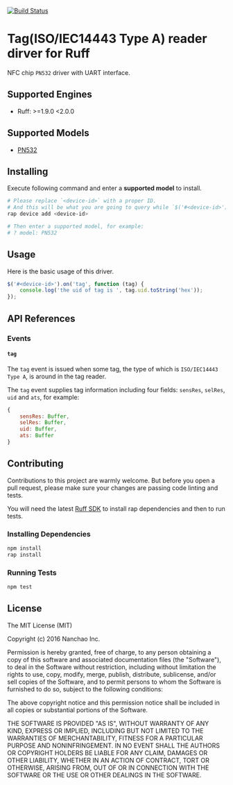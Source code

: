 [![Build Status](https://travis-ci.org/ruff-drivers/tag-reader-pn532-uart.svg)](https://travis-ci.org/ruff-drivers/tag-reader-pn532-uart)

# Tag(ISO/IEC14443 Type A) reader dirver for Ruff

NFC chip `PN532` driver with UART interface.

## Supported Engines

* Ruff: >=1.9.0 <2.0.0

## Supported Models

- [PN532](https://rap.ruff.io/devices/PN532)

## Installing

Execute following command and enter a **supported model** to install.

```sh
# Please replace `<device-id>` with a proper ID.
# And this will be what you are going to query while `$('#<device-id>')`.
rap device add <device-id>

# Then enter a supported model, for example:
# ? model: PN532
```

## Usage

Here is the basic usage of this driver.

```js
$('#<device-id>').on('tag', function (tag) {
    console.log('the uid of tag is ', tag.uid.toString('hex'));
});
```

## API References

### Events

#### `tag`

The `tag` event is issued when some tag, the type of which is `ISO/IEC14443 Type A`,  is around in the tag reader.

The `tag` event supplies tag information including four fields: `sensRes`, `selRes`, `uid` and `ats`, for example:
```javascript
{
    sensRes: Buffer,
    selRes: Buffer,
    uid: Buffer,
    ats: Buffer
}
```

## Contributing

Contributions to this project are warmly welcome. But before you open a pull request, please make sure your changes are passing code linting and tests.

You will need the latest [Ruff SDK](https://ruff.io/) to install rap dependencies and then to run tests.

### Installing Dependencies

```sh
npm install
rap install
```

### Running Tests

```sh
npm test
```

## License

The MIT License (MIT)

Copyright (c) 2016 Nanchao Inc.

Permission is hereby granted, free of charge, to any person obtaining a copy of this software and associated documentation files (the "Software"), to deal in the Software without restriction, including without limitation the rights to use, copy, modify, merge, publish, distribute, sublicense, and/or sell copies of the Software, and to permit persons to whom the Software is furnished to do so, subject to the following conditions:

The above copyright notice and this permission notice shall be included in all copies or substantial portions of the Software.

THE SOFTWARE IS PROVIDED "AS IS", WITHOUT WARRANTY OF ANY KIND, EXPRESS OR IMPLIED, INCLUDING BUT NOT LIMITED TO THE WARRANTIES OF MERCHANTABILITY, FITNESS FOR A PARTICULAR PURPOSE AND NONINFRINGEMENT. IN NO EVENT SHALL THE AUTHORS OR COPYRIGHT HOLDERS BE LIABLE FOR ANY CLAIM, DAMAGES OR OTHER LIABILITY, WHETHER IN AN ACTION OF CONTRACT, TORT OR OTHERWISE, ARISING FROM, OUT OF OR IN CONNECTION WITH THE SOFTWARE OR THE USE OR OTHER DEALINGS IN THE SOFTWARE.
